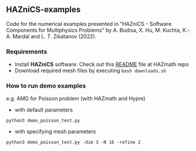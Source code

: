 ## HAZniCS-examples

Code for the numerical examples presented in "HAZniCS - Software Components for Multiphysics Problems" by A. Budisa, X. Hu, M. Kuchta, K.-A. Mardal and L. T. Zikatanov (2022).

### Requirements
- Install **HAZniCS** software: Check out this [README](https://github.com/HAZmathTeam/hazmath/blob/0d80e757d4f1495ef4892b2628b86b4000c0ee3a/examples/haznics/README.md) file at HAZmath repo
- Download required mesh files by executing `bash downloads.sh`

### How to run demo examples
e.g. AMG for Poisson problem (with HAZmath and Hypre)
- with default parameters
```
python3 demo_poisson_test.py
```
- with specifying mesh parameters
```
python3 demo_poisson_test.py -dim 3 -N 16 -refine 2
```
